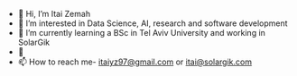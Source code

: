 - 👋 Hi, I’m Itai Zemah
- 👀 I’m interested in Data Science, AI, research and software development 
- 🌱 I’m currently learning a BSc in Tel Aviv University and working in SolarGik
- 💞
- 📫 How to reach me- itaiyz97@gmail.com or itai@solargik.com

<!---
Itaiyz/Itaiyz is a ✨ special ✨ repository because its `README.md` (this file) appears on your GitHub profile.
You can click the Preview link to take a look at your changes.
--->
